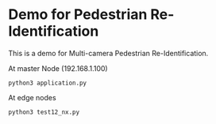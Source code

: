 # Demo for Pedestrian Re-Identification
This is a demo for Multi-camera Pedestrian Re-Identification.


At master Node (192.168.1.100)
```
python3 application.py
```

At edge nodes
```
python3 test12_nx.py
```